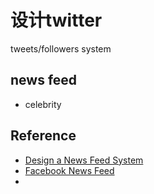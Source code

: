# 设计twitter

tweets/followers system

## news feed
- celebrity


## Reference
- [Design a News Feed System](https://liuzhenglaichn.gitbook.io/system-design/news-feed/design-a-news-feed-system)
- [Facebook News Feed](https://www.hellointerview.com/learn/system-design/answer-keys/fb-news-feed)
- 